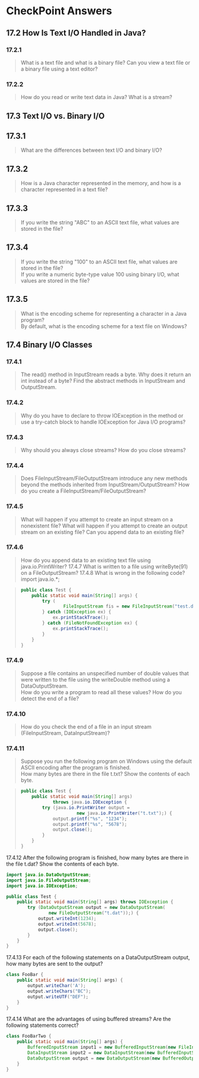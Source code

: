 # CheckPoint Answers

## 17.2 How Is Text I/O Handled in Java?

### 17.2.1

> What is a text file and what is a binary file? Can you view a text file or a binary file using a text editor?

### 17.2.2

> How do you read or write text data in Java? What is a stream?

## 17.3 Text I/O vs. Binary I/O

## 17.3.1

> What are the differences between text I/O and binary I/O?

## 17.3.2

> How is a Java character represented in the memory, and how is a character represented in a text file?

## 17.3.3

> If you write the string "ABC" to an ASCII text file, what values are stored in the file?

## 17.3.4

> If you write the string "100" to an ASCII text file, what values are stored in the file?  
> If you write a numeric byte-type value 100 using binary I/O, what values are stored in the file?

## 17.3.5

> What is the encoding scheme for representing a character in a Java program?  
> By default, what is the encoding scheme for a text file on Windows?

## 17.4 Binary I/O Classes

### 17.4.1

> The read() method in InputStream reads a byte. Why does it return an int instead of a byte? Find the abstract methods in InputStream and OutputStream.

### 17.4.2

> Why do you have to declare to throw IOException in the method or use a try-catch block to handle IOException for Java I/O programs?

### 17.4.3

> Why should you always close streams? How do you close streams?

### 17.4.4

> Does FileInputStream/FileOutputStream introduce any new methods beyond the methods inherited from InputStream/OutputStream? How do you create a FileInputStream/FileOutputStream?

### 17.4.5

> What will happen if you attempt to create an input stream on a nonexistent file? What will happen if you attempt to create an output stream on an existing file? Can you append data to an existing file?

### 17.4.6

> How do you append data to an existing text file using java.io.PrintWriter? 17.4.7 What is written to a file using writeByte(91) on a FileOutputStream? 17.4.8 What is wrong in the following code? import java.io.*;

> ```java
> public class Test {
>     public static void main(String[] args) {
>         try (
>                 FileInputStream fis = new FileInputStream("test.dat");) {
>         } catch (IOException ex) {
>             ex.printStackTrace();
>         } catch (FileNotFoundException ex) {
>             ex.printStackTrace();
>         }
>     }
> }
> ```

### 17.4.9

> Suppose a file contains an unspecified number of double values that were written to the file using the writeDouble method using a DataOutputStream.  
> How do you write a program to read all these values? How do you detect the end of a file?

### 17.4.10

> How do you check the end of a file in an input stream (FileInputStream, DataInputStream)?

### 17.4.11

> Suppose you run the following program on Windows using the default ASCII encoding after the program is finished.  
> How many bytes are there in the file t.txt? Show the contents of each byte.

> ```java
> public class Test {
>     public static void main(String[] args)
>             throws java.io.IOException {
>         try (java.io.PrintWriter output =
>                      new java.io.PrintWriter("t.txt");) {
>             output.printf("%s", "1234");
>             output.printf("%s", "5678");
>             output.close();
>         }
>     }
> }
> ```

17.4.12 After the following program is finished, how many bytes are there in the file t.dat? Show the contents of each byte.

```java
import java.io.DataOutputStream;
import java.io.FileOutputStream;
import java.io.IOException;

public class Test {
    public static void main(String[] args) throws IOException {
        try (DataOutputStream output = new DataOutputStream(
                new FileOutputStream("t.dat"));) {
            output.writeInt(1234);
            output.writeInt(5678);
            output.close();
        }
    }
}
```

17.4.13 For each of the following statements on a DataOutputStream output, how many bytes are sent to the output?

```java
class FooBar {
    public static void main(String[] args) {
        output.writeChar('A');
        output.writeChars("BC");
        output.writeUTF("DEF");
    }
}
```

17.4.14 What are the advantages of using buffered streams? Are the following statements correct?

```java
class FooBarTwo {
    public static void main(String[] args) {
        BufferedInputStream input1 = new BufferedInputStream(new FileInputStream("t.dat"));
        DataInputStream input2 = new DataInputStream(new BufferedInputStream(new FileInputStream("t.dat")));
        DataOutputStream output = new DataOutputStream(new BufferedOutputStream(new FileOutnputStream("t.dat")));
    }
}

```
